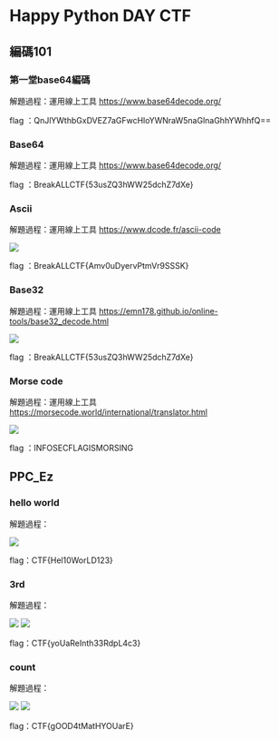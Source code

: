 # Happy Python DAY CTF
## 編碼101

### 第一堂base64編碼
解題過程：運用線上工具 https://www.base64decode.org/

flag ：QnJlYWthbGxDVEZ7aGFwcHloYWNraW5naGlnaGhhYWhhfQ==

### Base64
解題過程：運用線上工具 https://www.base64decode.org/

flag ：BreakALLCTF{53usZQ3hWW25dchZ7dXe}

### Ascii
解題過程：運用線上工具 https://www.dcode.fr/ascii-code

![](https://github.com/Stellalalalala/python20210425/blob/main/ASCII.png)

flag ：BreakALLCTF{Amv0uDyervPtmVr9SSSK}

### Base32
解題過程：運用線上工具 https://emn178.github.io/online-tools/base32_decode.html

![](https://github.com/Stellalalalala/python20210425/blob/main/base32.png)

flag ：BreakALLCTF{53usZQ3hWW25dchZ7dXe}

### Morse code
解題過程：運用線上工具 https://morsecode.world/international/translator.html

![](https://github.com/Stellalalalala/python20210425/blob/main/MORSE.png)

flag ：INFOSECFLAGISMORSING



## PPC_Ez
### hello world 
解題過程：


![](https://github.com/Stellalalalala/python20210425/blob/main/01.png)

flag：CTF{Hel10WorLD123}

### 3rd
解題過程：


![](https://github.com/Stellalalalala/python20210425/blob/main/3rddd.png)
![](https://github.com/Stellalalalala/python20210425/blob/main/3rd.png)

flag：CTF{yoUaReInth33RdpL4c3}

### count
解題過程：


![](https://github.com/Stellalalalala/python20210425/blob/main/count_terminal.png)
![](https://github.com/Stellalalalala/python20210425/blob/main/countpy.png)

flag：CTF{gOOD4tMatHYOUarE}
